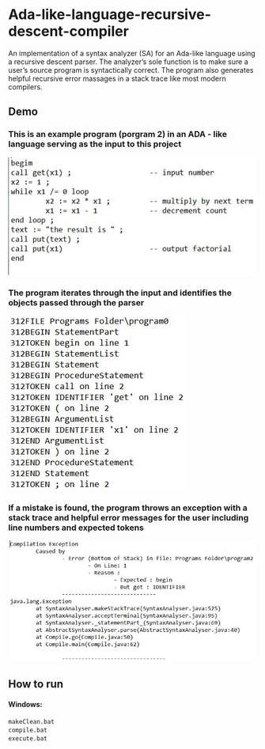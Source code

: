 # Ada-like-language-recursive-descent-compiler
An implementation of a syntax analyzer (SA) for an Ada-like language using a recursive descent parser. The analyzer’s sole function is to make sure a user’s source program is syntactically correct. The program also generates helpful recursive error massages in a stack trace like most modern compilers.

## Demo

### This is an example program (porgram 2) in an ADA - like language serving as the input to this project
![Alt text](https://github.com/Paris778/Ada-like-language-recursive-descent-compiler/blob/main/compiler_screenshots/Capture3.JPG "Title")

### The program iterates through the input and identifies the objects passed through the parser 
![Alt text](https://github.com/Paris778/Ada-like-language-recursive-descent-compiler/blob/main/compiler_screenshots/Capture.JPG "Title")

### If a mistake is found, the program throws an exception with a stack trace and helpful error messages for the user including line numbers and expected tokens
![Alt text](https://github.com/Paris778/Ada-like-language-recursive-descent-compiler/blob/main/compiler_screenshots/Capture2.JPG "Title")

## How to run

#### Windows: 
```bash
makeClean.bat
compile.bat
execute.bat
```

##
